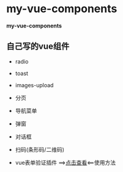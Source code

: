 # my-vue-components

**my-vue-components**

## 自己写的vue组件

* radio

* toast

* images-upload

* 分页

* 导航菜单

* 弹窗

* 对话框

* 扫码(条形码/二维码)

* vue表单验证插件 ==>[点击查看](https://www.npmjs.com/package/wy-validate)<==使用方法


